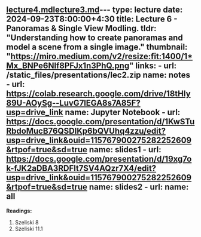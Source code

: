 [lecture4.md](lecture4.md)[lecture3.md](lecture3.md)---
type: lecture
date: 2024-09-23T8:00:00+4:30
title: Lecture 6 - Panoramas & Single View Modling.
tldr: "Understanding how to create panoramas and model a scene from a single image."
thumbnail: "https://miro.medium.com/v2/resize:fit:1400/1*Mx_BNPe6Nlf8PFJx1n3PhQ.png"
links: 
    - url: /static_files/presentations/lec2.zip
      name: notes
    - url: https://colab.research.google.com/drive/18tHly89U-AOySg--LuvG7lEGA8s7A85F?usp=drive_link
      name: Jupyter Notebook
    - url: https://docs.google.com/presentation/d/1KwSTuRbdoMucB76QSDlKp6bQVUhq4zzu/edit?usp=drive_link&ouid=115767900275282252609&rtpof=true&sd=true
      name: slides1
    - url: https://docs.google.com/presentation/d/19xg7ok-fJK2aDBA3RDFlt7SV4AQzr7X4/edit?usp=drive_link&ouid=115767900275282252609&rtpof=true&sd=true
      name: slides2
    - url: 
      name: all
---
**Readings:**
1. Szeliski 8
2. Szeliski 11.1